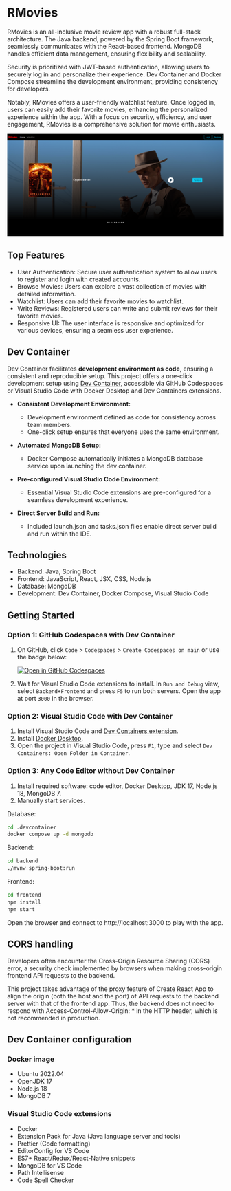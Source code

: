# RMovies

RMovies is an all-inclusive movie review app with a robust full-stack architecture. The Java backend, powered by the Spring Boot framework, seamlessly communicates with the React-based frontend. MongoDB handles efficient data management, ensuring flexibility and scalability.

Security is prioritized with JWT-based authentication, allowing users to securely log in and personalize their experience. Dev Container and Docker Compose streamline the development environment, providing consistency for developers.

Notably, RMovies offers a user-friendly watchlist feature. Once logged in, users can easily add their favorite movies, enhancing the personalized experience within the app. With a focus on security, efficiency, and user engagement, RMovies is a comprehensive solution for movie enthusiasts.

![Screenshot](images/screenshot.png)

## Top Features
- User Authentication: Secure user authentication system to allow users to register and login with created accounts.
- Browse Movies: Users can explore a vast collection of movies with detailed information.
- Watchlist: Users can add their favorite movies to watchlist.
- Write Reviews: Registered users can write and submit reviews for their favorite movies.
- Responsive UI: The user interface is responsive and optimized for various devices, ensuring a seamless user experience.

## Dev Container

Dev Container facilitates **development environment as code**, ensuring a consistent and reproducible setup. This project offers a one-click development setup using [Dev Container](https://code.visualstudio.com/docs/devcontainers/containers), accessible via GitHub Codespaces or Visual Studio Code with Docker Desktop and Dev Containers extensions.

- **Consistent Development Environment:**
  - Development environment defined as code for consistency across team members.
  - One-click setup ensures that everyone uses the same environment.

- **Automated MongoDB Setup:**
  - Docker Compose automatically initiates a MongoDB database service upon launching the dev container.

- **Pre-configured Visual Studio Code Environment:**
  - Essential Visual Studio Code extensions are pre-configured for a seamless development experience.

- **Direct Server Build and Run:**
  - Included launch.json and tasks.json files enable direct server build and run within the IDE.

## Technologies

- Backend: Java, Spring Boot
- Frontend: JavaScript, React, JSX, CSS, Node.js
- Database: MongoDB
- Development: Dev Container, Docker Compose, Visual Studio Code

## Getting Started

### Option 1: GitHub Codespaces with Dev Container

1. On GitHub, click `Code` > `Codespaces` > `Create Codespaces on main` or use the badge below:

   [![Open in GitHub Codespaces](https://github.com/codespaces/badge.svg)](https://github.com/codespaces/new?hide_repo_select=true&ref=main&repo=604053198)

2. Wait for Visual Studio Code extensions to install. In `Run and Debug` view, select `Backend+Frontend` and press `F5` to run both servers. Open the app at port `3000` in the browser.

### Option 2: Visual Studio Code with Dev Container

1. Install Visual Studio Code and [Dev Containers extension](https://marketplace.visualstudio.com/items?itemName=ms-vscode-remote.remote-containers).
2. Install [Docker Desktop](https://www.docker.com/products/docker-desktop/).
3. Open the project in Visual Studio Code, press `F1`, type and select `Dev Containers: Open Folder in Container`.

### Option 3: Any Code Editor without Dev Container

1. Install required software: code editor, Docker Desktop, JDK 17, Node.js 18, MongoDB 7.
2. Manually start services.

Database:

   ```bash
   cd .devcontainer
   docker compose up -d mongodb
```

Backend:

```bash
cd backend
./mvnw spring-boot:run 
```

Frontend:

```bash
cd frontend
npm install 
npm start   
```

Open the browser and connect to http://localhost:3000 to play with the app.

## CORS handling

Developers often encounter the Cross-Origin Resource Sharing (CORS) error, a security check implemented by browsers when making cross-origin frontend API requests to the backend.

This project takes advantage of the proxy feature of Create React App to align the origin (both the host and the port) of API requests to the backend server with that of the frontend app. Thus, the backend does not need to respond with Access-Control-Allow-Origin: * in the HTTP header, which is not recommended in production.

## Dev Container configuration

### Docker image

-   Ubuntu 2022.04
-   OpenJDK 17
-   Node.js 18
-   MongoDB 7

### Visual Studio Code extensions

-   Docker
-   Extension Pack for Java (Java language server and tools)
-   Prettier (Code formatting)
-   EditorConfig for VS Code
-   ES7+ React/Redux/React-Native snippets
-   MongoDB for VS Code
-   Path Intellisense
-   Code Spell Checker

